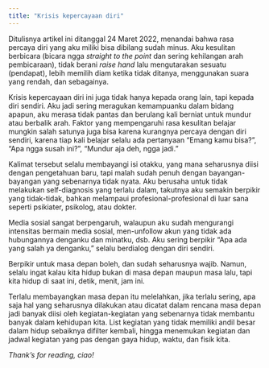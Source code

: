 ```yaml
---
title: "Krisis kepercayaan diri"
---
```


Ditulisnya artikel ini ditanggal 24 Maret 2022, menandai bahwa rasa percaya diri yang aku miliki bisa dibilang sudah minus. Aku kesulitan berbicara (bicara ngga _straight to the point_ dan sering kehilangan arah pembicaraan), tidak berani _raise hand_ lalu mengutarakan sesuatu (pendapat), lebih memilih diam ketika tidak ditanya, menggunakan suara yang rendah, dan sebagainya.

Krisis kepercayaan diri ini juga tidak hanya kepada orang lain, tapi kepada diri sendiri. Aku jadi sering meragukan kemampuanku dalam bidang apapun, aku merasa tidak pantas dan berulang kali berniat untuk mundur atau berbalik arah. Faktor yang mempengaruhi rasa kesulitan belajar mungkin salah satunya juga bisa karena kurangnya percaya dengan diri sendiri, karena tiap kali belajar selalu ada pertanyaan “Emang kamu bisa?”, “Apa ngga susah ini?”, “Mundur aja deh, ngga jadi.”

Kalimat tersebut selalu membayangi isi otakku, yang mana seharusnya diisi dengan pengetahuan baru, tapi malah sudah penuh dengan bayangan-bayangan yang sebenarnya tidak nyata. Aku berusaha untuk tidak melakukan self-diagnosis yang terlalu dalam, takutnya aku semakin berpikir yang tidak-tidak, bahkan melampaui profesional-profesional di luar sana seperti psikiater, psikolog, atau dokter.

Media sosial sangat berpengaruh, walaupun aku sudah mengurangi intensitas bermain media sosial, men-unfollow akun yang tidak ada hubungannya denganku dan minatku, dsb. Aku sering berpikir “Apa ada yang salah ya denganku,” selalu berdialog dengan diri sendiri. 

Berpikir untuk masa depan boleh, dan sudah seharusnya wajib. Namun, selalu ingat kalau kita hidup bukan di masa depan maupun masa lalu, tapi kita hidup di saat ini, detik, menit, jam ini. 

Terlalu membayangkan masa depan itu melelahkan, jika terlalu sering, apa saja hal yang seharusnya dilakukan atau dicatat dalam rencana masa depan jadi banyak  diisi oleh kegiatan-kegiatan yang sebenarnya tidak membantu banyak dalam kehidupan kita. List kegiatan yang tidak memiliki andil besar dalam hidup sebaiknya difilter kembali, hingga menemukan kegiatan dan jadwal kegiatan yang pas dengan gaya hidup, waktu, dan fisik kita.

_Thank’s for reading, ciao!_